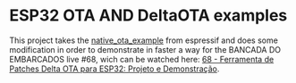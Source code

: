 
# ESP32 OTA AND DeltaOTA examples

This project takes the [native_ota_example](https://github.com/espressif/esp-idf/tree/master/examples/system/ota/native_ota_example) from espressif and does some modification in order to demonstrate in faster a way for the BANCADA DO EMBARCADOS live #68, wich can be watched here: [68 - Ferramenta de Patches Delta OTA para ESP32: Projeto e Demonstração](https://www.youtube.com/live/mJZ6nXWaY9w).
